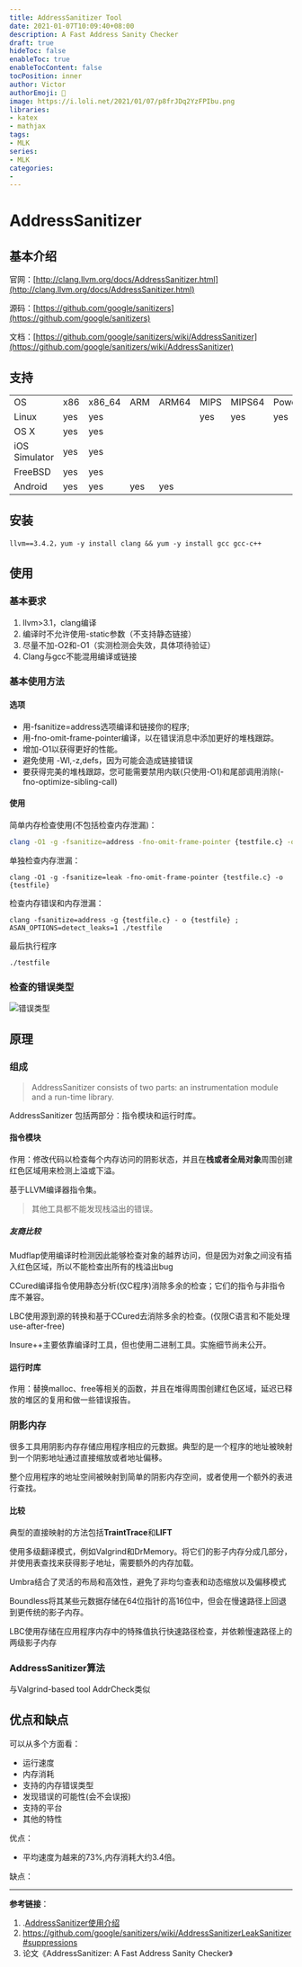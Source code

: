 ```yaml
---
title: AddressSanitizer Tool
date: 2021-01-07T10:09:40+08:00
description: A Fast Address Sanity Checker
draft: true
hideToc: false
enableToc: true
enableTocContent: false
tocPosition: inner
author: Victor
authorEmoji: 👻
image: https://i.loli.net/2021/01/07/p8frJDq2YzFPIbu.png
libraries:
- katex
- mathjax
tags:
- MLK
series:
- MLK
categories:
-
---
```




# AddressSanitizer



## 基本介绍

官网：[http://clang.llvm.org/docs/AddressSanitizer.html](http://clang.llvm.org/docs/AddressSanitizer.html)

源码：[https://github.com/google/sanitizers](https://github.com/google/sanitizers)

文档：[https://github.com/google/sanitizers/wiki/AddressSanitizer](https://github.com/google/sanitizers/wiki/AddressSanitizer)

## 支持

|               |      |        |      |       |      |        |         |           |
| ------------- | ---- | ------ | ---- | ----- | ---- | ------ | ------- | --------- |
| OS            | x86  | x86_64 | ARM  | ARM64 | MIPS | MIPS64 | PowerPC | PowerPC64 |
| Linux         | yes  | yes    |      |       | yes  | yes    | yes     | yes       |
| OS X          | yes  | yes    |      |       |      |        |         |           |
| iOS Simulator | yes  | yes    |      |       |      |        |         |           |
| FreeBSD       | yes  | yes    |      |       |      |        |         |           |
| Android       | yes  | yes    | yes  | yes   |      |        |         |           |

## 安装

```
llvm==3.4.2，yum -y install clang && yum -y install gcc gcc-c++ 
```

## 使用

### 基本要求

1. llvm>3.1，clang编译
2. 编译时不允许使用-static参数（不支持静态链接）
3. 尽量不加-O2和-O1（实测检测会失效，具体项待验证）
4. Clang与gcc不能混用编译或链接

### 基本使用方法

#### 选项

* 用-fsanitize=address选项编译和链接你的程序;
* 用-fno-omit-frame-pointer编译，以在错误消息中添加更好的堆栈跟踪。
* 增加-O1以获得更好的性能。
* 避免使用 -Wl,-z,defs，因为可能会造成链接错误 
* 要获得完美的堆栈跟踪，您可能需要禁用内联(只使用-O1)和尾部调用消除(-fno-optimize-sibling-call)

#### 使用

简单内存检查使用(不包括检查内存泄漏)：

```sh
clang -O1 -g -fsanitize=address -fno-omit-frame-pointer {testfile.c} -o {testfile}
```

单独检查内存泄漏：

```shell
clang -O1 -g -fsanitize=leak -fno-omit-frame-pointer {testfile.c} -o {testfile}
```

检查内存错误和内存泄漏：

```shell
clang -fsanitize=address -g {testfile.c} - o {testfile} ; ASAN_OPTIONS=detect_leaks=1 ./testfile
```

最后执行程序

```shell
./testfile
```



### 检查的错误类型

![错误类型](https://i.loli.net/2021/01/07/pa9oYelumxABqrO.png)



## 原理

### 组成

> AddressSanitizer consists of two parts: an instrumentation module and a run-time library.

AddressSanitizer 包括两部分：指令模块和运行时库。

#### 指令模块

作用：修改代码以检查每个内存访问的阴影状态，并且在**栈或者全局对象**周围创建红色区域用来检测上溢或下溢。

基于LLVM编译器指令集。

> 其他工具都不能发现栈溢出的错误。

##### 友商比较

Mudflap使用编译时检测因此能够检查对象的越界访问，但是因为对象之间没有插入红色区域，所以不能检查出所有的栈溢出bug

CCured编译指令使用静态分析(仅C程序)消除多余的检查；它们的指令与非指令库不兼容。

LBC使用源到源的转换和基于CCured去消除多余的检查。(仅限C语言和不能处理use-after-free)

Insure++主要依靠编译时工具，但也使用二进制工具。实施细节尚未公开。

#### 运行时库

作用：替换malloc、free等相关的函数，并且在堆得周围创建红色区域，延迟已释放的堆区的复用和做一些错误报告。



### 阴影内存

很多工具用阴影内存存储应用程序相应的元数据。典型的是一个程序的地址被映射到一个阴影地址通过直接缩放或者地址偏移。

整个应用程序的地址空间被映射到简单的阴影内存空间，或者使用一个额外的表进行查找。

#### 比较

典型的直接映射的方法包括**TraintTrace**和**LIFT**

使用多级翻译模式，例如Valgrind和DrMemory。将它们的影子内存分成几部分，并使用表查找来获得影子地址，需要额外的内存加载。

Umbra结合了灵活的布局和高效性，避免了非均匀查表和动态缩放以及偏移模式

Boundless将其某些元数据存储在64位指针的高16位中，但会在慢速路径上回退到更传统的影子内存。

LBC使用存储在应用程序内存中的特殊值执行快速路径检查，并依赖慢速路径上的两级影子内存



### AddressSanitizer算法

与Valgrind-based tool AddrCheck类似



















## 优点和缺点

可以从多个方面看：

- 运行速度
- 内存消耗
- 支持的内存错误类型
- 发现错误的可能性(会不会误报)
- 支持的平台
- 其他的特性



优点：

- 平均速度为越来的73%,内存消耗大约3.4倍。

缺点：









---

**参考链接**：

1. .[AddressSanitizer使用介绍](https://www.bynav.com/cn/resource/bywork/healthy-work/70.html)
2. https://github.com/google/sanitizers/wiki/AddressSanitizerLeakSanitizer#suppressions
3. 论文《AddressSanitizer: A Fast Address Sanity Checker》











